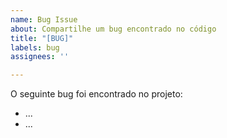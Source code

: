 ```yaml
---
name: Bug Issue
about: Compartilhe um bug encontrado no código
title: "[BUG]"
labels: bug
assignees: ''

---
```


O seguinte bug foi encontrado no projeto:
- ...
- ...
